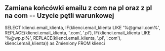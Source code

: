 ## Zamiana końcówki emailu z com na pl oraz z pl na com -- Uzycie pętli warunkowej 

SELECT 
    klienci.email_klienta,
    IF(klienci.email_klienta LIKE '%@gmail.com%',
        REPLACE(klienci.email_klienta,
            '.com',
            '.pl'),
        IF(klienci.email_klienta LIKE '%@wp.pl%',
            REPLACE(klienci.email_klienta,
                '.pl',
                '.com'),
            klienci.email_klienta)) as Zmieniony
FROM
    klienci
